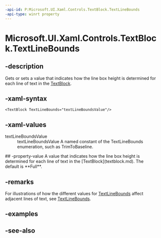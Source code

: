 ```yaml
---
-api-id: P:Microsoft.UI.Xaml.Controls.TextBlock.TextLineBounds
-api-type: winrt property
---
```


<!-- Property syntax
public Windows.UI.Xaml.TextLineBounds TextLineBounds { get;  set; }
-->

# Microsoft.UI.Xaml.Controls.TextBlock.TextLineBounds

## -description
Gets or sets a value that indicates how the line box height is determined for each line of text in the [TextBlock](textblock.md).

## -xaml-syntax
```xaml
<TextBlock TextLineBounds="textLineBoundsValue"/>
```


## -xaml-values
<dl><dt>textLineBoundsValue</dt><dd>textLineBoundsValue A named constant of the TextLineBounds enumeration, such as TrimToBaseline.</dd>
</dl>
## -property-value
A value that indicates how the line box height is determined for each line of text in the [TextBlock](textblock.md). The default is **Full**.

## -remarks
For illustrations of how the different values for [TextLineBounds](../microsoft.ui.xaml/textlinebounds.md) affect adjacent lines of text, see [TextLineBounds](../microsoft.ui.xaml/textlinebounds.md).

## -examples

## -see-also
